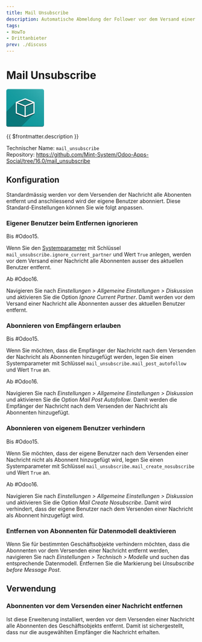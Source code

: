```yaml
---
title: Mail Unsubscribe
description: Automatische Abmeldung der Follower vor dem Versand einer Nachricht.
tags:
- HowTo
- Drittanbieter
prev: ./discuss
---
```

# Mail Unsubscribe
![icon_oms_box](attachments/icon_oms_box.png)

{{ $frontmatter.description }}
 
Technischer Name: `mail_unsubscribe`\
Repository: <https://github.com/Mint-System/Odoo-Apps-Social/tree/16.0/mail_unsubscribe>

## Konfiguration

Standardmässig werden vor dem Versenden der Nachricht alle Abonenten entfernt und anschliessend wird der eigene Benutzer abonniert. Diese Standard-Einstellungen können Sie wie folgt anpassen.

### Eigener Benutzer beim  Entfernen ignorieren

Bis #Odoo15.

Wenn Sie den [Systemparameter](Development.md#Systemparameter%20anlegen) mit Schlüssel `mail_unsubscribe.ignore_current_partner` und Wert `True` anlegen, werden vor dem Versand einer Nachricht alle Abonnenten ausser des aktuellen Benutzer entfernt.

Ab #Odoo16.

Navigieren Sie nach *Einstellungen > Allgemeine Einstellungen > Diskussion* und aktivieren Sie die Option *Ignore Current Partner*. Damit werden vor dem Versand einer Nachricht alle Abonnenten ausser des aktuellen Benutzer entfernt. 

### Abonnieren von Empfängern erlauben

Bis #Odoo15.

Wenn Sie möchten, dass die Empfänger der Nachricht nach dem Versenden der Nachricht als Abonnenten hinzugefügt werden, legen Sie einen Systemparameter mit Schlüssel `mail_unsubscribe.mail_post_autofollow` und Wert `True` an. 

Ab #Odoo16.

Navigieren Sie nach *Einstellungen > Allgemeine Einstellungen > Diskussion* und aktivieren Sie die Option *Mail Post Autofollow*. Damit werden die Empfänger der Nachricht nach dem Versenden der Nachricht als Abonnenten hinzugefügt.

### Abonnieren von eigenem Benutzer verhindern

Bis #Odoo15.

Wenn Sie möchten, dass der eigene Benutzer nach dem Versenden einer Nachricht nicht als Abonnent hinzugefügt wird, legen Sie einen Systemparameter mit Schlüssel `mail_unsubscribe.mail_create_nosubscribe` und Wert `True` an. 

Ab #Odoo16.

Navigieren Sie nach *Einstellungen > Allgemeine Einstellungen > Diskussion* und aktivieren Sie die Option *Mail Create Nosubscribe*. Damit wird verhindert, dass der eigene Benutzer nach dem Versenden einer Nachricht als Abonnent hinzugefügt wird.

### Entfernen von Abonnenten für Datenmodell deaktivieren

Wenn Sie für bestimmten Geschäftsobjekte verhindern möchten, dass die Abonnenten vor dem Versenden einer Nachricht entfernt werden, navigieren Sie nach *Einstellungen > Technisch > Modelle* und suchen das entsprechende Datenmodell. Entfernen Sie die Markierung bei *Unsubscribe before Message Post*.

## Verwendung

### Abonnenten vor dem Versenden einer Nachricht entfernen

Ist diese Erweiterung installiert, werden vor dem Versenden einer Nachricht alle Abonnenten des Geschäftsobjekts entfernt. Damit ist sichergestellt, dass nur die ausgewählten Empfänger die Nachricht erhalten.
